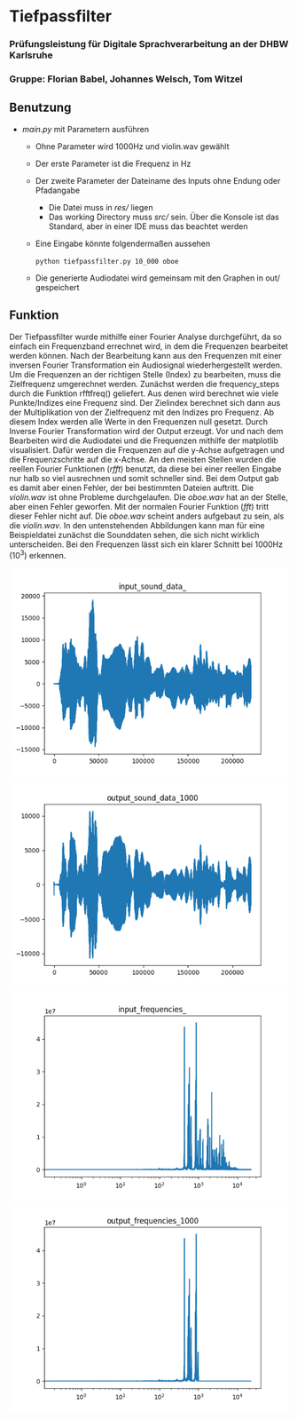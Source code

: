 # Tiefpassfilter

### Prüfungsleistung für Digitale Sprachverarbeitung an der DHBW Karlsruhe

### Gruppe: Florian Babel, Johannes Welsch, Tom Witzel

## Benutzung
- _main.py_ mit Parametern ausführen
  - Ohne Parameter wird 1000Hz und violin.wav gewählt
  - Der erste Parameter ist die Frequenz in Hz
  - Der zweite Parameter der Dateiname des Inputs ohne Endung oder Pfadangabe
    - Die Datei muss in _res/_ liegen
    - Das working Directory muss _src/_ sein. Über die Konsole ist das Standard, aber in einer IDE muss das beachtet werden
  - Eine Eingabe könnte folgendermaßen aussehen

    ```python tiefpassfilter.py 10_000 oboe```
  - Die generierte Audiodatei wird gemeinsam mit den Graphen in out/ gespeichert 

## Funktion
Der Tiefpassfilter wurde mithilfe einer Fourier Analyse durchgeführt, da so einfach ein Frequenzband errechnet wird, in dem die Frequenzen bearbeitet werden können. Nach der Bearbeitung kann aus den Frequenzen mit einer inversen Fourier Transformation ein Audiosignal wiederhergestellt werden.
Um die Frequenzen an der richtigen Stelle (Index) zu bearbeiten, muss die Zielfrequenz umgerechnet werden. Zunächst werden die frequency_steps durch die Funktion rfftfreq() geliefert. Aus denen wird berechnet wie viele Punkte/Indizes eine Frequenz sind. Der Zielindex berechnet sich dann aus der Multiplikation von der Zielfrequenz mit den Indizes pro Frequenz.
Ab diesem Index werden alle Werte in den Frequenzen null gesetzt. Durch Inverse Fourier Transformation wird der Output erzeugt.
Vor und nach dem Bearbeiten wird die Audiodatei und die Frequenzen mithilfe der matplotlib visualisiert. Dafür werden die Frequenzen auf die y-Achse aufgetragen und die Frequenzschritte auf die x-Achse.
An den meisten Stellen wurden die reellen Fourier Funktionen (_rfft_) benutzt, da diese bei einer reellen Eingabe nur halb so viel ausrechnen und somit schneller sind. Bei dem Output gab es damit aber einen Fehler, der bei bestimmten Dateien auftritt. Die _violin.wav_ ist ohne Probleme durchgelaufen. Die _oboe.wav_ hat an der Stelle, aber einen Fehler geworfen. Mit der normalen Fourier Funktion (_fft_) tritt dieser Fehler nicht auf. Die _oboe.wav_ scheint anders aufgebaut zu sein, als die _violin.wav_.
In den untenstehenden Abbildungen kann man für eine Beispieldatei zunächst die Sounddaten sehen, die sich nicht wirklich unterscheiden. Bei den Frequenzen lässt sich ein klarer Schnitt bei 1000Hz (10<sup>3</sup>) erkennen. 

![input sound](res/permanent_input_sound_data_.png)
![output sound 1000](res/permanent_output_sound_data_1000.png)
![input frequencies](res/permanent_input_frequencies_.png)
![output frequencies 1000](res/permanent_output_frequencies_1000.png)
